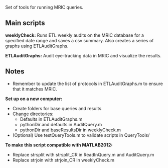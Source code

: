 Set of tools for running MRIC queries.

## Main scripts
**weeklyCheck:** Runs ETL weekly audits on the MRIC database for a
specified date range and saves a csv summary. Also creates a 
series of graphs using ETLAuditGraphs.

**ETLAuditGraphs:** Audit eye-tracking data in MRIC and visualize the
results.

## Notes
+ Remember to update the list of protocols in ETLAuditGraphs.m to ensure
that it matches MRIC. 

**Set up on a new computer:**
+ Create folders for base queries and results
+ Change directories: 
    - Defaults in ETLAuditGraphs.m 
    - pythonDir and defaults in AuditQuery.m 
    - pythonDir and baseResultsDir in weeklyCheck.m
+ (Optional) Use testQueryTools.m to validate scripts in QueryTools/

**To make this script compatible with MATLAB2012:**
+ Replace strsplit with strsplit\_CR in ReadInQuery.m and AuditQuery.m 
+ Replace strjoin with strjoin\_CR in weeklyCheck.m